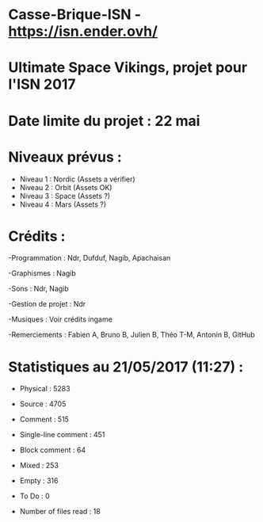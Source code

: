 # Casse-Brique-ISN - https://isn.ender.ovh/
# Ultimate Space Vikings, projet pour l'ISN 2017
# Date limite du projet : 22 mai

# Niveaux prévus :
  - Niveau 1 : Nordic (Assets a vérifier)
  - Niveau 2 : Orbit (Assets OK)
  - Niveau 3 : Space (Assets ?)
  - Niveau 4 : Mars (Assets ?)

# Crédits :

-Programmation : Ndr, Dufduf, Nagib, Apachaisan

-Graphismes : Nagib

-Sons : Ndr, Nagib

-Gestion de projet : Ndr

-Musiques : Voir crédits ingame

-Remerciements : Fabien A, Bruno B, Julien B, Théo T-M, Antonin B, GitHub


# Statistiques au 21/05/2017 (11:27) :

- Physical :  5283
- Source :  4705
- Comment :  515
- Single-line comment :  451
- Block comment :  64
- Mixed :  253
- Empty :  316
- To Do :  0

- Number of files read :  18
